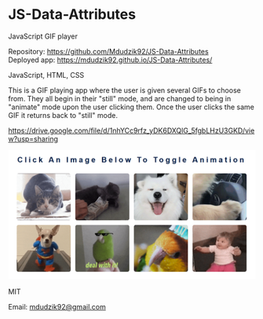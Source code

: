 # JS-Data-Attributes

JavaScript GIF player

<!-- Live link to deployed app -->

Repository: https://github.com/Mdudzik92/JS-Data-Attributes<br>
Deployed app: https://mdudzik92.github.io/JS-Data-Attributes/

<!-- Technologies used -->

JavaScript, HTML, CSS

<!-- Explanation of what the app is -->

This is a GIF playing app where the user is given several GIFs to choose from. They all begin in their "still" mode, and are changed to being in "animate" mode upon the user clicking them. Once the user clicks the same GIF it returns back to "still" mode.

<!-- Screencastify Link -->

https://drive.google.com/file/d/1nhYCc9rfz_yDK6DXQlG_5fgbLHzU3GKD/view?usp=sharing

<!-- Screenshot -->
<img src="./img1.png">

<!-- License -->

MIT

<!-- Contact information -->

Email: mdudzik92@gmail.com
